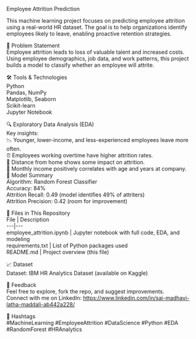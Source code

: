 Employee Attrition Prediction

This machine learning project focuses on predicting employee attrition using a real-world HR dataset. The goal is to help organizations identify employees likely to leave, enabling proactive retention strategies.

📌 Problem Statement  
Employee attrition leads to loss of valuable talent and increased costs. Using employee demographics, job data, and work patterns, this project builds a model to classify whether an employee will attrite.

🛠️ Tools & Technologies  
Python  
Pandas, NumPy  
Matplotlib, Seaborn  
Scikit-learn  
Jupyter Notebook  

🔍 Exploratory Data Analysis (EDA)  
Key insights:  
📉 Younger, lower-income, and less-experienced employees leave more often.  
⏰ Employees working overtime have higher attrition rates.  
📍 Distance from home shows some impact on attrition.  
🔗 Monthly income positively correlates with age and years at company.  
🧠 Model Summary  
Algorithm: Random Forest Classifier  
Accuracy: 84%  
Attrition Recall: 0.49 (model identifies 49% of attriters)  
Attrition Precision: 0.42 (room for improvement)  

📂 Files in This Repository  
File | Description  
---|---  
employee_attrition.ipynb | Jupyter notebook with full code, EDA, and modeling  
requirements.txt | List of Python packages used  
README.md | Project overview (this file)  

📈 Dataset  
Dataset: IBM HR Analytics Dataset (available on Kaggle)  

💬 Feedback  
Feel free to explore, fork the repo, and suggest improvements.  
Connect with me on LinkedIn: https://www.linkedin.com/in/sai-madhavi-latha-maddali-ab442a228/  

🔖 Hashtags  
#MachineLearning #EmployeeAttrition #DataScience #Python #EDA #RandomForest #HRAnalytics
